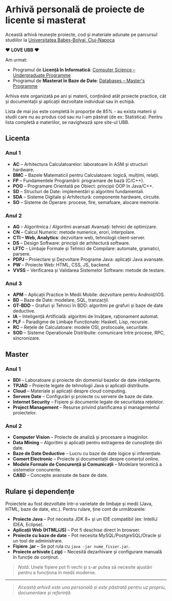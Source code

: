 # Arhivă personală de proiecte de licente si masterat

Această arhivă reunește proiecte, cod și materiale adunate pe parcursul studiilor la [Universitatea Babeș-Bolyai, Cluj-Napoca](https://www.cs.ubbcluj.ro/)

❤️ **LOVE UBB** ❤️

Am urmat:

- Programul de **Licență în Informatică**: [Computer Science – Undergraduate Programme](https://www.cs.ubbcluj.ro/education/academic-programmes/undergraduate-programmes/computer-science-programme-profile/)
- Programul de **Masterat în Baze de Date**: [Databases – Master's Programme](https://www.cs.ubbcluj.ro/education/academic-programmes/masters-programmes/databases-programme-profile/)

Arhiva este organizată pe ani și materii, conținând atât proiecte practice, cât și documentații și aplicații dezvoltate individual sau în echipă.

Lista de mai jos este completă în proporție de 85% - au exista materii și studii care nu au produs cod sau nu l-am păstrat (de ex: Statistica). Pentru lista completă a materiilor, se navighează spre site-ul UBB.

## Licenta

### Anul 1

- **AC** – Arhitectura Calculatoarelor: laboratoare în ASM și structuri hardware.
- **BMC** – Bazele Matematicii pentru Calculatoare: logică, mulțimi, relații.
- **FP** – Fundamentele Programării: programare de bază (C/C++).
- **POO** – Programare Orientată pe Obiect: principii OOP în Java/C++.
- **SD** – Structuri de Date: implementări și algoritmi fundamentali.
- **SDA** – Sisteme Digitale și Arhitectură: componente hardware, circuite.
- **SO** – Sisteme de Operare: procese, fire, semafoare, alocare memorie.

### Anul 2

- **AG** – Algoritmica / Algoritmi avansati Avansați: tehnici de optimizare.
- **CN** – Calcul Numeric: metode numerice, erori, interpolare.
- **CTI – Web, Analytics**: dezvoltare web, tehnologii client-server.
- **DS** – Design Software: principii de arhitectură software.
- **LFTC** – Limbaje Formale și Tehnici de Compilare: automate, gramatici, parsere.
- **PDPJ** – Proiectare și Dezvoltare Programe Java: aplicații Java avansate.
- **PW** – Proiecte Web: HTML, CSS, JS, backend.
- **VVSS** – Verificarea și Validarea Sistemelor Software: metode de testare.

### Anul 3

- **APM** – Aplicații Practice în Medii Mobile: dezvoltare pentru Android/iOS.
- **BD** – Baze de Date: modelare, SQL, tranzacții.
- **GT-BDD** – Grafuri și Tehnici în BDD: algoritmi pe grafuri și baze de date deductive.
- **IA** – Inteligență Artificială: algoritmi de învățare, raționament automat.
- **PLF** – Paradigme de Limbaje Funcționale: Haskell, Lisp, recursie.
- **RC** – Rețele de Calculatoare: modele OSI, protocoale, securitate.
- **SOD** – Sisteme Operationale Distribuite: comunicare între procese, RPC, sincronizare.

## Master

### Anul 1

- **BDI** – Laboratoare și proiecte din domeniul bazelor de date inteligente.
- **TPJAD** – Proiecte legate de tehnologii Java și aplicații distribuite.
- **Cloud** – Materiale și aplicații despre cloud computing.
- **Servere Date** – Configurări și proiecte cu servere de baze de date.
- **Internet Security** – Fișiere și documente legate de securitatea rețelelor.
- **Project Management** – Resurse privind planificarea și managementul proiectelor.

### Anul 2

- **Computer Vision** – Proiecte de analiză și procesare a imaginilor.
- **Data Mining** – Algoritmi și aplicații pentru extragerea de cunoștințe din date.
- **Baze de Date Deductive** – Lucru cu baze de date logice și inferențiale.
- **Comert Electronic** – Proiecte și documentații despre comerțul online.
- **Modele Formale de Concurență și Comunicații** – Modelare teoretică a sistemelor concurente.
- **CABD** – Concepte avansate de baze de date.

## Rulare și dependențe

Proiectele au fost dezvoltate într-o varietate de limbaje și medii (Java, HTML, baze de date, etc.). Pentru rulare, ține cont de următoarele:

- **Proiecte Java** – Pot necesita JDK 8+ și un IDE compatibil (ex: IntelliJ IDEA, Eclipse).
- **Aplicații Web (HTML/JS)** – Pot fi deschise direct în browser.
- **Proiecte cu baze de date** – Pot necesita MySQL/PostgreSQL/Oracle și un tool de administrare.
- **Fișiere .jar** – Se pot rula cu `java -jar nume_fisier.jar`.
- **Proiecte arhivate (.zip)** – Necesită dezarhivare și configurare manuală în funcție de conținut.

> _Notă_: Unele fișiere pot fi vechi și s-ar putea să necesite ajustări pentru a funcționa în medii moderne.

---

> _Această arhivă este una personală și este păstrată pentru uz propriu, documentare și referință._
